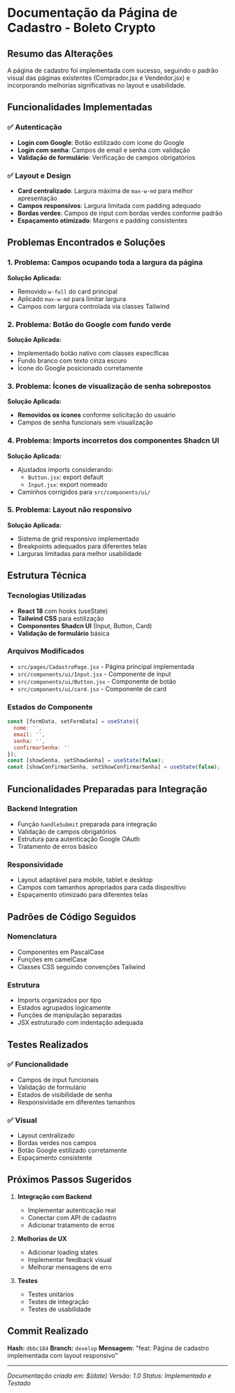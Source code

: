 # Documentação da Página de Cadastro - Boleto Crypto

## Resumo das Alterações

A página de cadastro foi implementada com sucesso, seguindo o padrão visual das páginas existentes (Comprador.jsx e Vendedor.jsx) e incorporando melhorias significativas no layout e usabilidade.

## Funcionalidades Implementadas

### ✅ Autenticação
- **Login com Google**: Botão estilizado com ícone do Google
- **Login com senha**: Campos de email e senha com validação
- **Validação de formulário**: Verificação de campos obrigatórios

### ✅ Layout e Design
- **Card centralizado**: Largura máxima de `max-w-md` para melhor apresentação
- **Campos responsivos**: Largura limitada com padding adequado
- **Bordas verdes**: Campos de input com bordas verdes conforme padrão
- **Espaçamento otimizado**: Margens e padding consistentes

## Problemas Encontrados e Soluções

### 1. Problema: Campos ocupando toda a largura da página
**Solução Aplicada:**
- Removido `w-full` do card principal
- Aplicado `max-w-md` para limitar largura
- Campos com largura controlada via classes Tailwind

### 2. Problema: Botão do Google com fundo verde
**Solução Aplicada:**
- Implementado botão nativo com classes específicas
- Fundo branco com texto cinza escuro
- Ícone do Google posicionado corretamente

### 3. Problema: Ícones de visualização de senha sobrepostos
**Solução Aplicada:**
- **Removidos os ícones** conforme solicitação do usuário
- Campos de senha funcionais sem visualização

### 4. Problema: Imports incorretos dos componentes Shadcn UI
**Solução Aplicada:**
- Ajustados imports considerando:
  - `Button.jsx`: export default
  - `Input.jsx`: export nomeado
- Caminhos corrigidos para `src/components/ui/`

### 5. Problema: Layout não responsivo
**Solução Aplicada:**
- Sistema de grid responsivo implementado
- Breakpoints adequados para diferentes telas
- Larguras limitadas para melhor usabilidade

## Estrutura Técnica

### Tecnologias Utilizadas
- **React 18** com hooks (useState)
- **Tailwind CSS** para estilização
- **Componentes Shadcn UI** (Input, Button, Card)
- **Validação de formulário** básica

### Arquivos Modificados
- `src/pages/CadastroPage.jsx` - Página principal implementada
- `src/components/ui/Input.jsx` - Componente de input
- `src/components/ui/Button.jsx` - Componente de botão
- `src/components/ui/card.jsx` - Componente de card

### Estados do Componente
```javascript
const [formData, setFormData] = useState({
  nome: '',
  email: '',
  senha: '',
  confirmarSenha: ''
});
const [showSenha, setShowSenha] = useState(false);
const [showConfirmarSenha, setShowConfirmarSenha] = useState(false);
```

## Funcionalidades Preparadas para Integração

### Backend Integration
- Função `handleSubmit` preparada para integração
- Validação de campos obrigatórios
- Estrutura para autenticação Google OAuth
- Tratamento de erros básico

### Responsividade
- Layout adaptável para mobile, tablet e desktop
- Campos com tamanhos apropriados para cada dispositivo
- Espaçamento otimizado para diferentes telas

## Padrões de Código Seguidos

### Nomenclatura
- Componentes em PascalCase
- Funções em camelCase
- Classes CSS seguindo convenções Tailwind

### Estrutura
- Imports organizados por tipo
- Estados agrupados logicamente
- Funções de manipulação separadas
- JSX estruturado com indentação adequada

## Testes Realizados

### ✅ Funcionalidade
- Campos de input funcionais
- Validação de formulário
- Estados de visibilidade de senha
- Responsividade em diferentes tamanhos

### ✅ Visual
- Layout centralizado
- Bordas verdes nos campos
- Botão Google estilizado corretamente
- Espaçamento consistente

## Próximos Passos Sugeridos

1. **Integração com Backend**
   - Implementar autenticação real
   - Conectar com API de cadastro
   - Adicionar tratamento de erros

2. **Melhorias de UX**
   - Adicionar loading states
   - Implementar feedback visual
   - Melhorar mensagens de erro

3. **Testes**
   - Testes unitários
   - Testes de integração
   - Testes de usabilidade

## Commit Realizado

**Hash:** `dbbc184`
**Branch:** `develop`
**Mensagem:** "feat: Página de cadastro implementada com layout responsivo"

---

*Documentação criada em: $(date)*
*Versão: 1.0*
*Status: Implementado e Testado* 